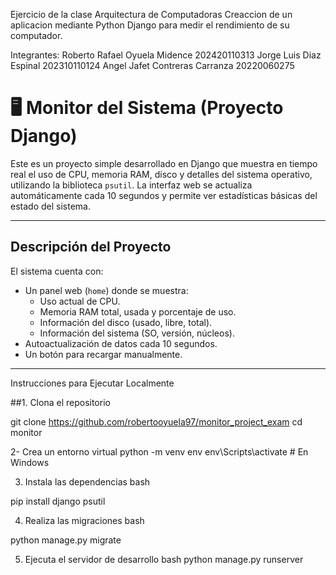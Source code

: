 Ejercicio de la clase Arquitectura de Computadoras
Creaccion de un aplicacion mediante Python Django para medir el rendimiento de su computador.

Integrantes:
Roberto Rafael Oyuela Midence 202420110313
Jorge Luis Diaz Espinal 202310110124
Angel Jafet Contreras Carranza 20220060275

# 🖥 Monitor del Sistema (Proyecto Django)

Este es un proyecto simple desarrollado en Django que muestra en tiempo real el uso de CPU, memoria RAM, disco y detalles del sistema operativo, utilizando la biblioteca `psutil`. La interfaz web se actualiza automáticamente cada 10 segundos y permite ver estadísticas básicas del estado del sistema.

---

## Descripción del Proyecto

El sistema cuenta con:

- Un panel web (`home`) donde se muestra:
  - Uso actual de CPU.
  - Memoria RAM total, usada y porcentaje de uso.
  - Información del disco (usado, libre, total).
  - Información del sistema (SO, versión, núcleos).
- Autoactualización de datos cada 10 segundos.
- Un botón para recargar manualmente.

---

Instrucciones para Ejecutar Localmente

##1. Clona el repositorio

git clone https://github.com/robertooyuela97/monitor_project_exam
cd monitor

2- Crea un entorno virtual
python -m venv env
env\Scripts\activate         # En Windows

3. Instala las dependencias
bash

pip install django psutil

4. Realiza las migraciones
bash

python manage.py migrate

5. Ejecuta el servidor de desarrollo
bash
python manage.py runserver
